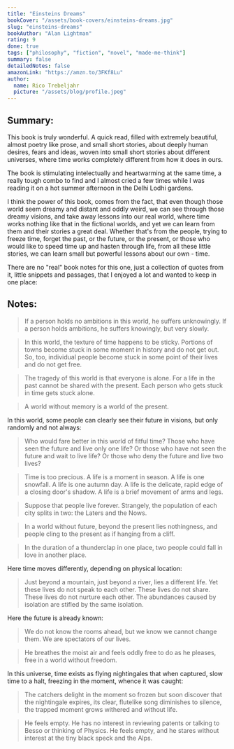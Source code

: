 ```yaml
---
title: "Einsteins Dreams"
bookCover: "/assets/book-covers/einsteins-dreams.jpg"
slug: "einsteins-dreams"
bookAuthor: "Alan Lightman"
rating: 9
done: true
tags: ["philosophy", "fiction", "novel", "made-me-think"]
summary: false
detailedNotes: false
amazonLink: "https://amzn.to/3FKf8Lu"
author:
  name: Rico Trebeljahr
  picture: "/assets/blog/profile.jpeg"
---
```


## Summary: 
This book is truly wonderful. A quick read, filled with extremely beautiful, almost poetry like prose, and small short stories, about deeply human desires, fears and ideas, woven into small short stories about different universes, where time works completely different from how it does in ours. 

The book is stimulating intelectually and heartwarming at the same time, a really tough combo to find and I almost cried a few times while I was reading it on a hot summer afternoon in the Delhi Lodhi gardens. 

I think the power of this book, comes from the fact, that even though those world seem dreamy and distant and oddly weird, we can see through those dreamy visions, and take away lessons into our real world, where time works nothing like that in the fictional worlds, and yet we can learn from them and their stories a great deal. Whether that's from the people, trying to freeze time, forget the past, or the future, or the present, or those who would like to speed time up and hasten through life, from all these little stories, we can learn small but powerful lessons about our own - time.

There are no "real" book notes for this one, just a collection of quotes from it, little snippets and passages, that I enjoyed a lot and wanted to keep in one place:

## Notes: 

> If a person holds no ambitions in this world, he suffers unknowingly. If a person holds ambitions, he suffers knowingly, but very slowly. 

> In this world, the texture of time happens to be sticky. Portions of towns become stuck in some moment in history and do not get out. So, too, individual people become stuck in some point of their lives and do not get free. 

> The tragedy of this world is that everyone is alone. For a life in the past cannot be shared with the present. Each person who gets stuck in time gets stuck alone. 

> A world without memory is a world of the present. 

In this world, some people can clearly see their future in visions, but only randomly and not always:
> Who would fare better in this world of fitful time? Those who have seen the future and live only one life? Or those who have not seen the future and wait to live life? Or those who deny the future and live two lives?

> Time is too precious. A life is a moment in season. A life is one snowfall. A life is one autumn day. A life is the delicate, rapid edge of a closing door's shadow. A life is a brief movement of arms and legs. 

> Suppose that people live forever. Strangely, the population of each city splits in two: the Laters and the Nows.

> In a world without future, beyond the present lies nothingness, and people cling to the present as if hanging from a cliff. 

> In the duration of a thunderclap in one place, two people could fall in love in another place. 

Here time moves differently, depending on physical location:
> Just beyond a mountain, just beyond a river, lies a different life. Yet these lives do not speak to each other. These lives do not share. These lives do not nurture each other. The abundances caused by isolation are stifled by the same isolation. 

Here the future is already known:
> We do not know the rooms ahead, but we know we cannot change them. We are spectators of our lives. 

> He breathes the moist air and feels oddly free to do as he pleases, free in a world without freedom.

In this universe, time exists as flying nightingales that when captured, slow time to a halt, freezing in the moment, whence it was caught: 
> The catchers delight in the moment so frozen but soon discover that the nightingale expires, its clear, flutelike song diminishes to silence, the trapped moment grows withered and without life. 

> He feels empty. He has no interest in reviewing patents or talking to Besso or thinking of Physics. He feels empty, and he stares without interest at the tiny black speck and the Alps.